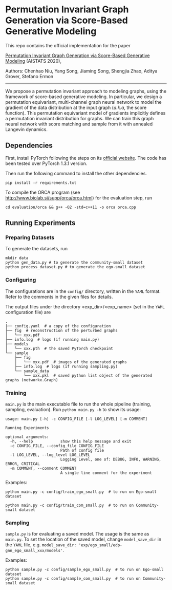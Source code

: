 # Permutation Invariant Graph Generation via Score-Based Generative Modeling

This repo contains the official implementation for the paper 

[Permutation Invariant Graph Generation via Score-Based Generative Modeling](https://arxiv.org/abs/2003.00638) (AISTATS 2020),

Authors: Chenhao Niu, Yang Song, Jiaming Song, Shengjia Zhao, Aditya Grover, Stefano Ermon 

-------------------------------------------------------------------------------------
We propose a permutation invariant approach to modeling graphs, using the framework of score-based generative modeling. In particular, we design a permutation equivariant, multi-channel graph neural network to model the gradient of the data distribution at the input graph (_a.k.a_, the score function). This permutation equivariant model of gradients implicitly defines a permutation invariant distribution for graphs. We can train this graph neural network with score matching and sample from it with annealed Langevin dynamics.

## Dependencies

First, install PyTorch following the steps on its [official website](https://pytorch.org/). The code has been tested over PyTorch 1.3.1 version.

Then run the following command to install the other dependencies.

```shell
pip install -r requirements.txt
```

To compile the ORCA program (see http://www.biolab.si/supp/orca/orca.html) for the evaluation step, run

```shell
cd evaluation/orca && g++ -O2 -std=c++11 -o orca orca.cpp
```

## Running Experiments

### Preparing Datasets

To generate the datasets, run

```shell
mkdir data
python gen_data.py # to generate the community-small dataset
python process_dataset.py # to generate the ego-small dataset
```

### Configuring

The configurations are in the `config/` directory, written in the `YAML`  format. Refer to the comments in the given files for details. 

The output files under the directory <exp_dir>/<exp_name> (set in the `YAML` configuration file) are

```shell
.
├── config.yaml  # a copy of the configuration 
├── fig  # reconstruction of the perturbed graphs
│   └── xxx.pdf
├── info.log  # logs (if running main.py)
├── models  
│   └── xxx.pth  # the saved PyTorch checkpoint
└── sample
    ├── fig
    │   └── xxx.pdf  # images of the generated graphs
    ├── info.log  # logs (if running sampling.py)
    └── sample_data
        └── xxx.pkl  # saved python list object of the generated graphs (networkx.Graph)
```

### Training

`main.py` is the main executable file to run the whole pipeline (training, sampling, evaluation). Run `python main.py -h`  to show its usage:

``` text
usage: main.py [-h] -c CONFIG_FILE [-l LOG_LEVEL] [-m COMMENT]

Running Experiments

optional arguments:
  -h, --help            show this help message and exit
  -c CONFIG_FILE, --config_file CONFIG_FILE
                        Path of config file
  -l LOG_LEVEL, --log_level LOG_LEVEL
                        Logging Level, one of: DEBUG, INFO, WARNING, ERROR, CRITICAL
  -m COMMENT, --comment COMMENT
                        A single line comment for the experiment
```

Examples:

```shell
python main.py -c config/train_ego_small.py  # to run on Ego-small dataset

python main.py -c config/train_com_small.py  # to run on Community-small dataset
```

### Sampling 

`sample.py` is for evaluating a saved model. The usage is the same as `main.py`. To set the location of the saved model, change `model_save_dir` in the `YAML` file, e.g. `model_save_dir: 'exp/ego_small/edp-gnn_ego_small_xxx/models'`.

Examples:

```shell
python sample.py -c config/sample_ego_small.py  # to run on Ego-small dataset
python sample.py -c config/sample_com_small.py  # to run on Community-small dataset
```


